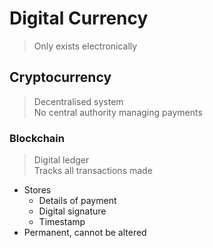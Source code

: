 # Digital Currency

> Only exists electronically

## Cryptocurrency

> Decentralised system \
> No central authority managing payments

### Blockchain

> Digital ledger \
> Tracks all transactions made

-   Stores
    -   Details of payment
    -   Digital signature
    -   Timestamp
-   Permanent, cannot be altered
